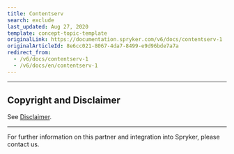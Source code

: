```yaml
---
title: Contentserv
search: exclude
last_updated: Aug 27, 2020
template: concept-topic-template
originalLink: https://documentation.spryker.com/v6/docs/contentserv-1
originalArticleId: 8e6cc021-8067-4da7-8499-e9d96bde7a7a
redirect_from:
  - /v6/docs/contentserv-1
  - /v6/docs/en/contentserv-1
---
```


---

## Copyright and Disclaimer

See [Disclaimer](https://github.com/spryker/spryker-documentation).

---
For further information on this partner and integration into Spryker, please contact us.

<div class="hubspot-form js-hubspot-form" data-portal-id="2770802" data-form-id="163e11fb-e833-4638-86ae-a2ca4b929a41" id="hubspot-1"></div>

